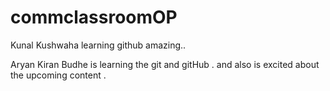 # commclassroomOP

Kunal Kushwaha learning github amazing..

Aryan Kiran Budhe is learning the git and gitHub . 
and also is excited about the upcoming content . 


